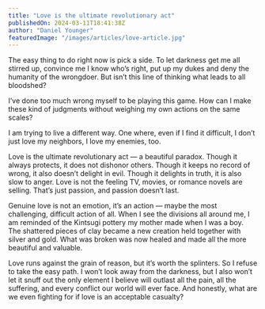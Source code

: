 ```yaml
---
title: "Love is the ultimate revolutionary act"
publishedOn: 2024-03-11T18:41:38Z
author: "Daniel Younger"
featuredImage: "/images/articles/love-article.jpg"
---
```


The easy thing to do right now is pick a side. To let darkness get me all stirred up, convince me I know who’s right, put up my dukes and deny the humanity of the wrongdoer. But isn’t this line of thinking what leads to all bloodshed?

I’ve done too much wrong myself to be playing this game. How can I make these kind of judgments without weighing my own actions on the same scales?

I am trying to live a different way. One where, even if I find it difficult, I don’t just love my neighbors, I love my enemies, too.

Love is the ultimate revolutionary act — a beautiful paradox. Though it always protects, it does not dishonor others. Though it keeps no record of wrong, it also doesn’t delight in evil. Though it delights in truth, it is also slow to anger. Love is not the feeling TV, movies, or romance novels are selling. That’s just passion, and passion doesn’t last.

Genuine love is not an emotion, it’s an action — maybe the most challenging, difficult action of all. When I see the divisions all around me, I am reminded of the Kintsugi pottery my mother made when I was a boy. The shattered pieces of clay became a new creation held together with silver and gold. What was broken was now healed and made all the more beautiful and valuable.

Love runs against the grain of reason, but it’s worth the splinters. So I refuse to take the easy path. I won’t look away from the darkness, but I also won’t let it snuff out the only element I believe will outlast all the pain, all the suffering, and every conflict our world will ever face. And honestly, what are we even fighting for if love is an acceptable casualty?
